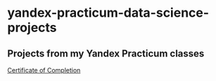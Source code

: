 # yandex-practicum-data-science-projects
## Projects from my Yandex Practicum classes

[Certificate of Completion](https://github.com/klenotion/yandex-practicum-data-science-projects/blob/main/Aibek%20Atanbekov_20212DS00648.pdf )

